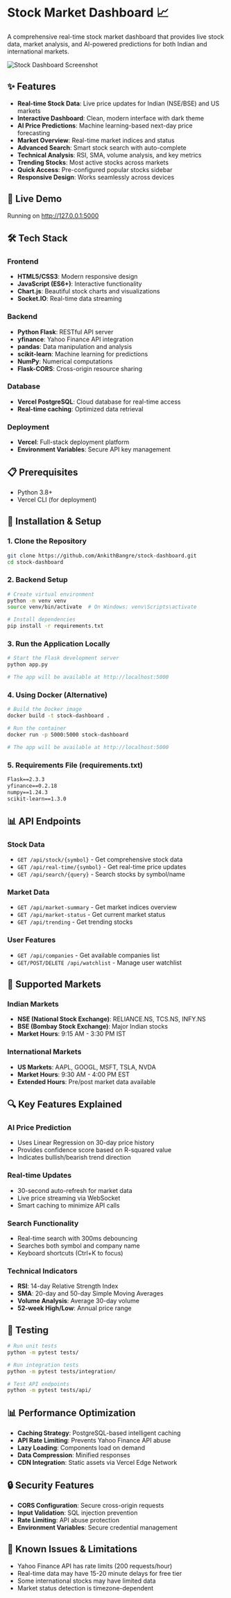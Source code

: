 # Stock Market Dashboard 📈

A comprehensive real-time stock market dashboard that provides live stock data, market analysis, and AI-powered predictions for both Indian and international markets.

![Stock Dashboard Screenshot](https://github.com/AnkithBangre/stock-dashboard/blob/main/Screenshot%202025-08-15%20121515.png)

## ✨ Features

- **Real-time Stock Data**: Live price updates for Indian (NSE/BSE) and US markets
- **Interactive Dashboard**: Clean, modern interface with dark theme
- **AI Price Predictions**: Machine learning-based next-day price forecasting
- **Market Overview**: Real-time market indices and status
- **Advanced Search**: Smart stock search with auto-complete
- **Technical Analysis**: RSI, SMA, volume analysis, and key metrics
- **Trending Stocks**: Most active stocks across markets
- **Quick Access**: Pre-configured popular stocks sidebar
- **Responsive Design**: Works seamlessly across devices

## 🚀 Live Demo

Running on http://127.0.0.1:5000

## 🛠️ Tech Stack

### Frontend
- **HTML5/CSS3**: Modern responsive design
- **JavaScript (ES6+)**: Interactive functionality
- **Chart.js**: Beautiful stock charts and visualizations
- **Socket.IO**: Real-time data streaming

### Backend
- **Python Flask**: RESTful API server
- **yfinance**: Yahoo Finance API integration
- **pandas**: Data manipulation and analysis
- **scikit-learn**: Machine learning for predictions
- **NumPy**: Numerical computations
- **Flask-CORS**: Cross-origin resource sharing

### Database
- **Vercel PostgreSQL**: Cloud database for real-time access
- **Real-time caching**: Optimized data retrieval

### Deployment
- **Vercel**: Full-stack deployment platform
- **Environment Variables**: Secure API key management

## 📋 Prerequisites

- Python 3.8+
- Vercel CLI (for deployment)

## 🔧 Installation & Setup

### 1. Clone the Repository
```bash
git clone https://github.com/AnkithBangre/stock-dashboard.git
cd stock-dashboard
```

### 2. Backend Setup
```bash
# Create virtual environment
python -m venv venv
source venv/bin/activate  # On Windows: venv\Scripts\activate

# Install dependencies
pip install -r requirements.txt
```

### 3. Run the Application Locally
```bash
# Start the Flask development server
python app.py

# The app will be available at http://localhost:5000
```

### 4. Using Docker (Alternative)
```bash
# Build the Docker image
docker build -t stock-dashboard .

# Run the container
docker run -p 5000:5000 stock-dashboard

# The app will be available at http://localhost:5000
```

### 5. Requirements File (requirements.txt)
```txt
Flask==2.3.3
yfinance==0.2.18
numpy==1.24.3
scikit-learn==1.3.0
```

## 📊 API Endpoints

### Stock Data
- `GET /api/stock/{symbol}` - Get comprehensive stock data
- `GET /api/real-time/{symbol}` - Get real-time price updates
- `GET /api/search/{query}` - Search stocks by symbol/name

### Market Data
- `GET /api/market-summary` - Get market indices overview
- `GET /api/market-status` - Get current market status
- `GET /api/trending` - Get trending stocks

### User Features
- `GET /api/companies` - Get available companies list
- `GET/POST/DELETE /api/watchlist` - Manage user watchlist

## 📱 Supported Markets

### Indian Markets
- **NSE (National Stock Exchange)**: RELIANCE.NS, TCS.NS, INFY.NS
- **BSE (Bombay Stock Exchange)**: Major Indian stocks
- **Market Hours**: 9:15 AM - 3:30 PM IST

### International Markets
- **US Markets**: AAPL, GOOGL, MSFT, TSLA, NVDA
- **Market Hours**: 9:30 AM - 4:00 PM EST
- **Extended Hours**: Pre/post market data available

## 🔍 Key Features Explained

### AI Price Prediction
- Uses Linear Regression on 30-day price history
- Provides confidence score based on R-squared value
- Indicates bullish/bearish trend direction

### Real-time Updates
- 30-second auto-refresh for market data
- Live price streaming via WebSocket
- Smart caching to minimize API calls

### Search Functionality
- Real-time search with 300ms debouncing
- Searches both symbol and company name
- Keyboard shortcuts (Ctrl+K to focus)

### Technical Indicators
- **RSI**: 14-day Relative Strength Index
- **SMA**: 20-day and 50-day Simple Moving Averages
- **Volume Analysis**: Average 30-day volume
- **52-week High/Low**: Annual price range

## 🧪 Testing

```bash
# Run unit tests
python -m pytest tests/

# Run integration tests
python -m pytest tests/integration/

# Test API endpoints
python -m pytest tests/api/
```

## 📊 Performance Optimization

- **Caching Strategy**: PostgreSQL-based intelligent caching
- **API Rate Limiting**: Prevents Yahoo Finance API abuse
- **Lazy Loading**: Components load on demand
- **Data Compression**: Minified responses
- **CDN Integration**: Static assets via Vercel Edge Network

## 🔒 Security Features

- **CORS Configuration**: Secure cross-origin requests
- **Input Validation**: SQL injection prevention
- **Rate Limiting**: API abuse protection
- **Environment Variables**: Secure credential management

## 🐛 Known Issues & Limitations

- Yahoo Finance API has rate limits (200 requests/hour)
- Real-time data may have 15-20 minute delays for free tier
- Some international stocks may have limited data
- Market status detection is timezone-dependent
